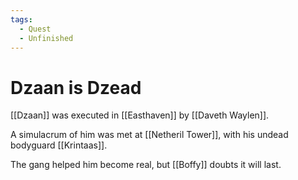 ```yaml
---
tags:
  - Quest
  - Unfinished
---
```

# Dzaan is Dzead 

[[Dzaan]] was executed in [[Easthaven]] by [[Daveth Waylen]].

A simulacrum of him was met at [[Netheril Tower]], with his undead bodyguard [[Krintaas]].

The gang helped him become real, but [[Boffy]] doubts it will last.